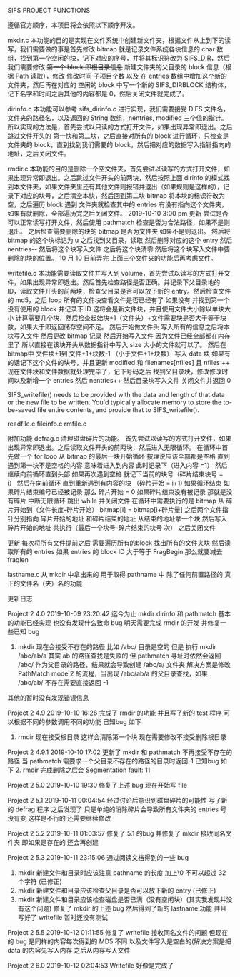 SIFS PROJECT FUNCTIONS

遵循官方顺序，本项目将会依照以下顺序开发。


mkdir.c
本功能的目的是实现在文件系统中创建新文件夹，根据文件从上到下的读写，我们需要做的事是首先修改 bitmap 就是记录文件系统各块信息的 char 数组，找到第一个空闲的块，记下对应的序号，并将其标识符改为 SIFS_DIR，然后我们需要修改 ~~第一个 block 即根目录信息~~ 新建文件夹的父目录的 block 信息（根据 Path 读取），修改 修改时间 子项目个数 以及 在 entries 数组中增加这个新的文件夹，然后再在对应的 空闲的 block 中写一个新的 SIFS_DIRBLOCK 结构体，记下名字和时间之后其他的内容都是 0，然后关闭文件就完成了。

dirinfo.c
本功能可以参考 sifs_dirinfo.c 进行实现，我们需要接受 DIFS 文件名，文件夹的路径名，以及返回的 String 数组，nentries, modified 三个值的指针。 
所以实现的方法是，首先尝试以只读的方式打开文件，如果出现异常即退出。之后跳过文件开头的 第一快和第二块，之后直接对所有的 block 进行循环，只检查是文件夹的 block，直到找到我们需要的 block，然后把对应的数据写入指针指向的地址，之后关闭文件。

rmdir.c
本功能的目的是删除一个空文件夹，首先尝试以读写的方式打开文件，如果出现异常即退出。之后跳过文件开头的前两块，然后按照上面 dirinfo 的模式找到本文件夹，如果文件夹里还有其他文件则报错并退出（如果规则是这样的），记录下对应的块号，之后清空本快，然后回到第二块 bitmap 将本块的标识符改为空，之后遍历 block 遇到 文件夹就检查其中的 entries 有没有指向这个文件夹，如果有就删除，全部遍历完之后关闭文件。
2019-10-10 3:00 pm 更新
尝试是否可以正常读写打开文件，然后使用 pathmatch 检查是否为合法路径，如果不是则退出。 之后检查需要删除的块的 bitmap 是否为文件夹 如果不是则退出。 然后将 bitmap 的这个块标记为 u
之后找到父目录，读取 然后删除对应的这个 entry 然后 nentries-- 然后将这个块写入文件 之后将这个块清零 然后将这个块写入文件中要删除的块的位置。
10 月 10 日前弄完 上面三个文件夹的功能后再考虑文件。

writefile.c
本功能需要读取文件并写入到 volume，首先尝试以读写的方式打开文件，如果出现异常即退出。然后首先检查路径是否正确。并记录下父目录地的 ID，读取文件开头的前两块，检查父目录是否可以放下新的 entry。然后检查文件的 md5，之后 loop 所有的文件块查看文件是否已经有了
如果没有 并找到第一个没有使用的 block 并记录下 ID 这将会是新文件块，并且使用文件大小除以单块大小 计算需要几个块，然后检查起始块+1（文件头）+文件需要块是否大于等于块数，如果大于即返回储存空间不足。 然后开始做文件头 写入所有的信息之后将本块写入文件 然后更改 bitmap 记录
然后开始写入文件 因为文件已经全部都在内存里了 所以直接在该块开头从数据指针中写入 size 大小的文件就可以了。 
然后在 bitmap中 文件块+1到 文件+1+块数-1 （小于文件+1+块数） 写入 data 块
如果有的话记下这个文件的块号，并且更新 modified 和 filenames[nfiles] 且 nfiles ++
现在文件块和文件数据就处理完毕了，记下号码之后 找到父目录块，修改修改时间以及新增一个 entries 然后 nentries++  然后目录块写入文件
关闭文件并返回 0


SIFS_writefile() needs to be provided with the data and length of that data or the new file to 
be written.  You'd typically allocate memory to store the to-be-saved file entire contents, and 
provide that to SIFS_writefile().

readfile.c
fileinfo.c
rmfile.c



附加功能
defrag.c
清理磁盘碎片的功能。
首先尝试以读写的方式打开文件，如果出现异常即退出。之后读取文件开头的前两块，然后进入无限循环。
在循环中首先做一个 for loop 从 bitmap 的最后一块开始循环 按理说应该全部都是空格 直到遇到第一块不是空格的内容 意味着进入到内容 此时记录下（进入内容 =1）
然后继续向前循环直到头部 如果再次遇到空格 就记下当前的块号（碎片结束块号 = i） 然后在向前循环 直到重新遇到有内容的块 （碎片开始 = i+1) 如果循环结束
如果碎片结束编号已经被记录 那么 碎片开始 = 0 如果碎片结束没有被记录 那就是没有碎片 中断无限循环 跳出 while 并关闭文件
在循环中需要执行的是 bitmap 从 碎片开始到（文件长度-碎片开始） bitmap[i] = bitmap[i+碎片量]
之后两个文件指针分别指向 碎片开始的地址 和碎片结束的地址  从结束的地址拿一个块 然后写入碎片开始的地址 共执行（最后一个块号-碎片结束的块号 次）
之后关闭文件

更新 每次将所有文件提前之后 需要遍历所有的block 找出所有的文件夹块  然后读取所有的 entries 如果 entries 的 block ID 大于等于 FragBegin 那么就要减去 fraglen

lastname.c
从 mkdir 中拿出来的 用于取得 pathname 中 除了任何前置路径的 真正的文件名（夹）名的功能

更新日志 

Project 2 4.0 2019-10-09 23:20:42
迄今为止 mkdir dirinfo 和 pathmatch 基本的功能已经实现
也没有发现什么致命 bug 明天需要完成 rmdir 的开发 并修复一些已知 bug
1. mkdir 现在会接受不存在的路径 
    比如 /abc/ 目录是空的 但是 执行 mkdir /abc/ab/a 其实 ab 的路径查找是失败的 
    但 pathmatch 寻址时依然会返回 /abc/ 作为父目录的路径，结果就会导致创建 /abc/a/ 文件夹
    解决方案是修改 PathMatch mode 2 的流程，当出现 /abc/ab/a 的父目录查找，如果 /abc/ab/ 不存在需要直接返回 -1 

其他的暂时没有发现错误信息


Project 2 4.9 2019-10-10 16:26
完成了 rmdir 的功能
并且写了新的 test 程序 可以根据不同的参数调用不同的功能 已知bug 如下
1. rmdir 现在接受根目录 
    这样会清除第一个块 现在需要修改不接受删除根目录

Project 2 4.9.1 2019-10-10 17:02
更新了 mkdir 和 pathmatch 不再接受不存在的路径 
当 pathmatch 需要求一个父目录不存在的路径的目录时返回-1 已知bug 如下
2. rmdir 完成删除之后会 Segmentation fault: 11 

Project 2 5.0 2019-10-10 19:30
修复了上述 bug 现在开始写 file

Project 2 5.1 2019-10-11 00:04:54
经过讨论后意识到磁盘碎片的可能性 写了新的 defrag 程序 之后发现了 
只是单纯的消除碎片会导致所有文件夹的 entries 号没有变 这样是不行的 还需要继续修改

Project 2 5.2 2019-10-11 01:03:57
修复了 5.1 的bug 
并修复了 mkdir 接收同名文件夹 即如果是存在的 还会再创建

Project 2 5.3 2019-10-11 23:15:06
通过阅读文档得到的一些 bug
1.  mkdir 新建文件和目录时应该注意 pathname 的长度 加上\0 不可以超过 32 个字符 (已修正)
2.  mkdir 新建文件和目录应该检查父目录是否可以放下新的 entry (已修正)
3.  mkdir 新建文件和目录应该检查磁盘是否已满（没有空闲块）(其实我发现并没有这个问题)
修复了 mkdir 的上述 bug 然后得到了新的 lastname 功能 并且写好了 writefile  暂时还没有测试

Project 2 5.5 2019-10-12 01:11:55
修复了 writefile 接收同名文件的问题
但现在的 bug 是同样的内容每次得到的 MD5 不同 
以及文件写入是空白的(解决方案是把 data 的内容先写入内存 之后从内存写入文件

Project 2 6.0 2019-10-12 02:04:53
Writefile 好像是完成了 